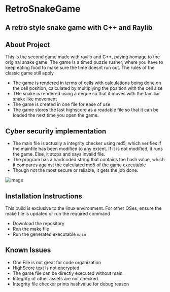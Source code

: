 # RetroSnakeGame

## A retro style snake game with C++ and Raylib

## About Project
This is the second game made with raylib and C++, paying homage to the original snake game. The game is a timed puzzle rusher, where you have to keep eating food to make sure the time doesnt run out. The rules of the classic game still apply
* The game is rendered in terms of cells with calculations being done on the cell position, calculated by multiplying the position with the cell size
* THe snake is rendered using a deque so that it moves with the familiar snake like movement
* The game is created in one file for ease of use
* The game stores the last highscore as a readable file so that it can be loaded the next time you open the game.

## Cyber security implementation
* The main file is actually a integrity checker using md5, which verifies if the mainfile has been modified to any extent. If it is not modified, it runs the game. Else, it stops and says invalid file.
* The program has a hardcoded string that contains the hash value, which it compares against the calculated md5 of the game executable
* Though not the most secure or reliable, it gets the job done.

![image](https://github.com/user-attachments/assets/d53bd7b9-ef61-4733-94c4-1b2739b7cb3e)

## Installation Instructions
This build is exclusive to the linux environment. For other OSes, ensure the make file is updated or run the required command
* Download the repository
*  Run the make file
*  Run the generated executable `main`

## Known Issues
* One File is not great for code organization
* HighScore text is not encrypted
* The game file can be directly executed without main
* Integrity of other assets are not checked.
* Integrity file checker prints hashvalue for debug reason


